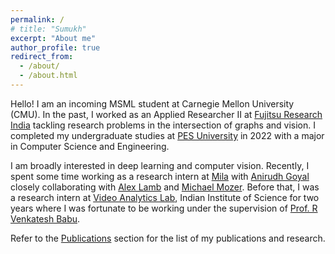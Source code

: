 ```yaml
---
permalink: /
# title: "Sumukh"
excerpt: "About me"
author_profile: true
redirect_from: 
  - /about/
  - /about.html
---
```


Hello! I am an incoming MSML student at Carnegie Mellon University (CMU). In the past, I worked as an Applied Researcher II at [Fujitsu Research India](https://www.fujitsu.com/global/about/research/) tackling research problems in the intersection of graphs and vision. I completed my undergraduate studies at [PES University](https://www.pes.edu) in 2022 with a major in Computer Science and Engineering.

I am broadly interested in deep learning and computer vision. Recently, I spent some time working as a research intern at [Mila](https://mila.quebec/en/) with [Anirudh Goyal](https://anirudh9119.github.io/) closely collaborating with [Alex Lamb](https://sites.google.com/view/alexmlamb) and [Michael Mozer](https://home.cs.colorado.edu/~mozer/index.php). Before that, I was a research intern at [Video Analytics Lab](https://val.cds.iisc.ac.in/), Indian Institute of Science for two years where I was fortunate to be working under the supervision of [Prof. R Venkatesh Babu](http://cds.iisc.ac.in/faculty/venky/).

Refer to the [Publications](https://sumukhaithal6.github.io/publications/) section for the list of my publications and research.
<!-- I am Sumukh I am a final year Computer Science undergraduate student studying at [PES University](https://www.pes.edu) in India. -->
<!-- I am broadly interested in deep learning. Specifically, I like to work on Out-of-Distribution generalization and robustness mainly in the context of computer vision. I am interested in understanding how human perception is different from computer vision in the context of generalization and robustness. \\ -->
<!-- I am currently a research intern at [Video Analytics Lab](https://val.cds.iisc.ac.in/) at Indian Institute of Science where I am fortunate to be working under the supervision of [Prof. R Venkatesh Babu](http://cds.iisc.ac.in/faculty/venky/).  -->
